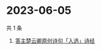 # 2023-06-05

共 1 条

<!-- BEGIN ZHIHUSEARCH -->
<!-- 最后更新时间 Mon Jun 05 2023 05:09:44 GMT+0800 (China Standard Time) -->
1. [答主楚云卿原创诗句「入选」诗经](https://www.zhihu.com/search?q=答主楚云卿原创诗句「入选」诗经)
<!-- END ZHIHUSEARCH -->
